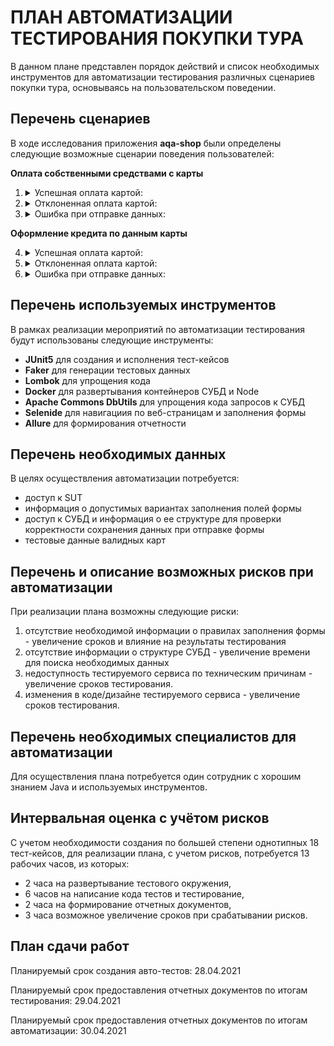 # **ПЛАН АВТОМАТИЗАЦИИ ТЕСТИРОВАНИЯ ПОКУПКИ ТУРА**

В данном плане представлен порядок действий и список необходимых инструментов для автоматизации тестирования различных сценариев покупки тура, основываясь на пользовательском поведении.

## **Перечень сценариев**

В ходе исследования приложения **aqa-shop** были определены следующие возможные сценарии поведения пользователей:

**Оплата собственными средствами с карты**
1. <details><summary>Успешная оплата картой:</summary>
            
    * открытие [страницы](http://localhost:8080) приложения
    * нажатие кнопки **"Купить"**
    * заполнение формы валидными данными с номером карты из набора со статусом **Approved**
    * нажатие кнопки **"Продолжить"**

    **Ожидаемый результат:** Появляется сообщение об успешной покупке, в БД появляется запись о транзакции

    Итого по сценарию 1 тест-кейс.


1. <details><summary>Отклоненная оплата картой:</summary>

    * открытие [страницы](http://localhost:8080) приложения
    * нажатие кнопки **"Купить"**
    * заполнение формы:
        * с номером карты из набора со статусом **Declined**
        * с номером карты не из набора
    * нажатие кнопки **"Продолжить"**

    **Ожидаемый результат:** Появляется сообщение об ошибке, в БД нет записи о покупке
        
    Итого по сценарию 2 тест-кейса.

1. <details><summary>Ошибка при отправке данных:</summary>

    * открытие [страницы](http://localhost:8080) приложения
    * нажатие кнопки **"Купить"**
    * заполнение формы:
        * с невалидным сроком действия карты
        * с невалидным именем
        * с незаполненным номером карты
        * с незаполненным сроком действия карты
        * с незаполненным именем
        * с незаполненным CVC/CVV
    * нажатие кнопки **"Продолжить"**

    **Ожидаемый результат:** Появляется сообщение об ошибке, форма не отправлена
        
    Итого по сценарию 6 тест-кейсов.

**Оформление кредита по данным карты**

4. <details><summary>Успешная оплата картой:</summary>
    
    * открытие [страницы](http://localhost:8080) приложения
    * нажатие кнопки **"Купить в кредит"**
    * заполнение формы валидными данными с номером карты из набора со статусом **Approved**
    * нажатие кнопки **"Продолжить"**

    **Ожидаемый результат:** Появляется сообщение об успешной покупке, в БД появляется запись о транзакции

    Итого по сценарию 1 тест-кейс.


1. <details><summary>Отклоненная оплата картой:</summary>

    * открытие [страницы](http://localhost:8080) приложения
    * нажатие кнопки **"Купить в кредит"**
    * заполнение формы:
        * с номером карты из набора со статусом **Declined**
        * с номером карты не из набора           
    * нажатие кнопки **"Продолжить"**

    **Ожидаемый результат:** Появляется сообщение об ошибке, в БД нет записи о покупке
        
    Итого по сценарию 2 тест-кейса.

1. <details><summary>Ошибка при отправке данных:</summary>

    * открытие [страницы](http://localhost:8080) приложения
    * нажатие кнопки **"Купить"**
    * заполнение формы:
        * с невалидным сроком действия карты
        * с невалидным именем
        * с незаполненным номером карты
        * с незаполненным сроком действия карты
        * с незаполненным именем
        * с незаполненным CVC/CVV
            
    * нажатие кнопки **"Продолжить"**

    **Ожидаемый результат:** Появляется сообщение об ошибке, форма не отправлена

    Итого по сценарию 6 тест-кейсов.    

## **Перечень используемых инструментов**

В рамках реализации мероприятий по автоматизации тестирования будут использованы следующие инструменты:
* **JUnit5** для создания и исполнения тест-кейсов
* **Faker** для генерации тестовых данных
* **Lombok** для упрощения кода
* **Docker** для развертывания контейнеров СУБД и Node
* **Apache Commons DbUtils** для упрощения кода запросов к СУБД
* **Selenide** для навигациия по веб-страницам и заполнения формы 
* **Allure** для формирования отчетности


## **Перечень необходимых данных**

В целях осуществления автоматизации потребуется:

* доступ к SUT
* информация о допустимых вариантах заполнения полей формы
* доступ к СУБД и информация о ее структуре для проверки корректности сохранения данных при отправке формы
* тестовые данные валидных карт


## **Перечень и описание возможных рисков при автоматизации**

При реализации плана возможны следующие риски:

1. отсутствие необходимой информации о правилах заполнения формы - увеличение сроков и влияние на результаты тестирования
1. отсутствие информации о структуре СУБД - увеличение времени для поиска необходимых данных
1. недоступность тестируемого сервиса по техническим причинам - увеличение сроков тестирования.
1. изменения в коде/дизайне тестируемого сервиса - увеличение сроков тестирования.


## **Перечень необходимых специалистов для автоматизации**

Для осуществления плана потребуется один сотрудник с хорошим знанием Java и используемых инструментов. 

## **Интервальная оценка с учётом рисков**

С учетом необходимости создания по большей степени однотипных 18 тест-кейсов, для реализации плана, с учетом рисков, потребуется 13 рабочих часов, из которых:
    
* 2 часа на развертывание тестового окружения,
* 6 часов на написание кода тестов и тестирование,
* 2 часа на формирование отчетных документов,
* 3 часа возможное увеличение сроков при срабатывании рисков.

## **План сдачи работ**

Планируемый срок создания авто-тестов: 28.04.2021

Планируемый срок предоставления отчетных документов по итогам тестирования: 29.04.2021

Планируемый срок предоставления отчетных документов по итогам автоматизации: 30.04.2021